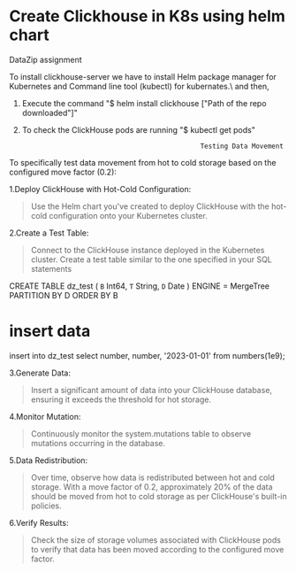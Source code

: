 # Create Clickhouse in K8s using helm chart
 DataZip assignment

To install clickhouse-server we have to install Helm package manager for Kubernetes and Command line tool (kubectl) for kubernates.\ and then,

1. Execute the command "$ helm install clickhouse ["Path of the repo downloaded"]"
2. To check the ClickHouse pods are running "$ kubectl get pods"

                                                    Testing Data Movement

To specifically test data movement from hot to cold storage based on the configured move factor (0.2):

1.Deploy ClickHouse with Hot-Cold Configuration:
>Use the Helm chart you've created to deploy ClickHouse with the hot-cold configuration onto your Kubernetes cluster.

2.Create a Test Table:
>Connect to the ClickHouse instance deployed in the Kubernetes cluster.
>Create a test table similar to the one specified in your SQL statements
 
 CREATE TABLE dz_test
(
    `B` Int64,
    `T` String,
    `D` Date
)
ENGINE = MergeTree
PARTITION BY D
ORDER BY B
# insert data
insert into dz_test select number, number, '2023-01-01' from numbers(1e9);

3.Generate Data:
> Insert a significant amount of data into your ClickHouse database, ensuring it exceeds the threshold for hot storage.

4.Monitor Mutation:
> Continuously monitor the system.mutations table to observe mutations occurring in the database.

5.Data Redistribution:
> Over time, observe how data is redistributed between hot and cold storage. With a move factor of 0.2, approximately 20% of the data should be moved from hot to cold storage as per ClickHouse's built-in policies.

6.Verify Results:
>Check the size of storage volumes associated with ClickHouse pods to verify that data has been moved according to the configured move factor.
